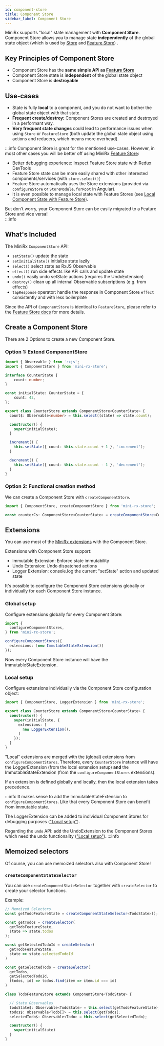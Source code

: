 ```yaml
---
id: component-store
title: Component Store
sidebar_label: Component Store
---
```


MiniRx supports "local" state management with **Component Store**.
Component Store allows you to manage state **independently** of the global state object (which is used by [Store](redux) and [Feature Store](fs-quick-start))     .

## Key Principles of Component Store
- Component Store has the **same simple API as [Feature Store](fs-quick-start)**
- Component Store state is **independent** of the global state object
- Component Store is **destroyable**

## Use-cases
- State is fully **local** to a component, and you do not want to bother the global state object with that state.
- **Frequent create/destroy:** Component Stores are created and destroyed in a performant way.
- **Very frequent state changes** could lead to performance issues when using `Store` or `FeatureStore` 
(both update the global state object using actions and reducers, which means more overhead).

:::info
Component Store is great for the mentioned use-cases. However, in most other cases you will be better off using MiniRx [Feature Store](fs-quick-start):

- Better debugging experience: Inspect Feature Store state with Redux DevTools
- Feature Store state can be more easily shared with other interested components/services (with `store.select()`)
- Feature Store automatically uses the Store extensions (provided via `configureStore` or `StoreModule.forRoot` in Angular). 
- It is even possible to manage local state with Feature Stores (see [Local Component State with Feature Store](fs-config)).

But don't worry, your Component Store can be easily migrated to a Feature Store and vice versa!  
:::info

## What's Included
The MiniRx `ComponentStore` API:
- `setState()` update the state
- `setInitialState()` initialize state lazily
- `select()` select state as RxJS Observable
- `effect()` run side effects like API calls and update state
- `undo()` easily undo setState actions (requires the UndoExtension)
- `destroy()` clean up all internal Observable subscriptions (e.g. from effects)
- `tapResponse` operator: handle the response in Component Store `effect` consistently and with less boilerplate

Since the API of `ComponentStore` is identical to `FeatureStore`, please refer to the 
[Feature Store docs](fs-quick-start) for more details. 

## Create a Component Store

There are 2 Options to create a new Component Store.

### Option 1: Extend ComponentStore

```typescript
import { Observable } from 'rxjs';
import { ComponentStore } from 'mini-rx-store';

interface CounterState {
    count: number;
}

const initialState: CounterState = {
    count: 42,
};

export class CounterStore extends ComponentStore<CounterState> {
  count$: Observable<number> = this.select((state) => state.count);

  constructor() {
    super(initialState);
  }

  increment() {
    this.setState({ count: this.state.count + 1 }, 'increment');
  }

  decrement() {
    this.setState({ count: this.state.count - 1 }, 'decrement');
  }
}
```

### Option 2: Functional creation method

We can create a Component Store with `createComponentStore`.

```ts
import { ComponentStore, createComponentStore } from 'mini-rx-store';

const counterCs: ComponentStore<CounterState> = createComponentStore<CounterState>(initialState);
```


## Extensions
You can use most of the [MiniRx extensions](ext-quick-start) with the Component Store.

Extensions with Component Store support:

- Immutable Extension: Enforce state immutability
- Undo Extension: Undo dispatched actions
- Logger Extension: console.log the current "setState" action and updated state

It's possible to configure the Component Store extensions globally or individually for each Component Store instance.

### Global setup

Configure extensions globally for every Component Store:

```typescript
import {
  configureComponentStores,
} from 'mini-rx-store';

configureComponentStores({
  extensions: [new ImmutableStateExtension()]
});
```
Now every Component Store instance will have the ImmutableStateExtension. 

### Local setup

Configure extensions individually via the Component Store configuration object:

```typescript
import { ComponentStore, LoggerExtension } from 'mini-rx-store';

export class CounterStore extends ComponentStore<CounterState> {
  constructor() {
    super(initialState, {
      extensions: [
        new LoggerExtension(),
      ]
    });
  }
}
```

"Local" extensions are merged with the (global) extensions from `configureComponentStores`.
Therefore, every `CounterStore` instance will have the LoggerExtension (from the local extension setup) **and** the
ImmutableStateExtension (from the `configureComponentStores` extensions).

If an extension is defined globally and locally, then the local extension takes precedence.

:::info
It makes sense to add the ImmutableStateExtension to `configureComponentStores`.
Like that every Component Store can benefit from immutable state.

The LoggerExtension can be added to individual Component Stores for debugging purposes (["Local setup"](#local-setup)).

Regarding the `undo` API: add the UndoExtension to the Component Stores which need the undo functionality (["Local setup"](#local-setup)). 
:::info

## Memoized selectors

Of course, you can use memoized selectors also with Component Store! 

### `createComponentStateSelector`

You can use `createComponentStateSelector` together with `createSelector` to create your selector functions.

Example:

```ts
// Memoized Selectors
const getTodoFeatureState = createComponentStateSelector<TodoState>();

const getTodos = createSelector(
  getTodoFeatureState,
  state => state.todos
);

const getSelectedTodoId = createSelector(
  getTodoFeatureState,
  state => state.selectedTodoId
)

const getSelectedTodo = createSelector(
  getTodos,
  getSelectedTodoId,
  (todos, id) => todos.find(item => item.id === id)
)

class TodoFeatureStore extends ComponentStore<TodoState> {

  // State Observables
  todoState$: Observable<TodoState> = this.select(getTodoFeatureState);
  todos$: Observable<Todo[]> = this.select(getTodos);
  selectedTodo$: Observable<Todo> = this.select(getSelectedTodo);

  constructor() {
    super(initialState)
  }
}
```
